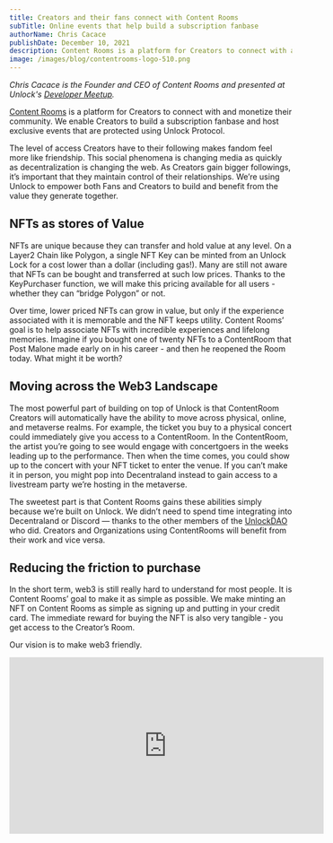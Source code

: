 ```yaml
---
title: Creators and their fans connect with Content Rooms
subTitle: Online events that help build a subscription fanbase
authorName: Chris Cacace
publishDate: December 10, 2021
description: Content Rooms is a platform for Creators to connect with and monetize their community powered by Unlock Protocol.
image: /images/blog/contentrooms-logo-510.png
---
```


*Chris Cacace is the Founder and CEO of Content Rooms and presented at Unlock's [Developer Meetup](https://youtu.be/s7w_MDmqeUQ?t=412).*

[Content Rooms](https://www.contenrooms.com) is a platform for Creators to connect with and monetize their community. We enable Creators to build a subscription fanbase and host exclusive events that are protected using Unlock Protocol.

The level of access Creators have to their following makes fandom feel more like friendship. This social phenomena is changing media as quickly as decentralization is changing the web. As Creators gain bigger followings, it’s important that they maintain control of their relationships. We’re using Unlock to empower both Fans and Creators to build and benefit from the value they generate together.

## NFTs as stores of Value

NFTs are unique because they can transfer and hold value at any level. On a Layer2 Chain like Polygon, a single NFT Key can be minted from an Unlock Lock for a cost lower than a dollar (including gas!). Many are still not aware that NFTs can be bought and transferred at such low prices. Thanks to the KeyPurchaser function, we will make this pricing available for all users - whether they can “bridge Polygon” or not.

Over time, lower priced NFTs can grow in value, but only if the experience associated with it is memorable and the NFT keeps utility. Content Rooms’ goal is to help associate NFTs with incredible experiences and lifelong memories. Imagine if you bought one of twenty NFTs to a ContentRoom that Post Malone made early on in his career - and then he reopened the Room today. What might it be worth?

## Moving across the Web3 Landscape

The most powerful part of building on top of Unlock is that ContentRoom Creators will automatically have the ability to move across physical, online, and metaverse realms. For example, the ticket you buy to a physical concert could immediately give you access to a ContentRoom. In the ContentRoom, the artist you’re going to see would engage with concertgoers in the weeks leading up to the performance. Then when the time comes, you could show up to the concert with your NFT ticket to enter the venue. If you can’t make it in person, you might pop into Decentraland instead to gain access to a livestream party we’re hosting in the metaverse.

The sweetest part is that Content Rooms gains these abilities simply because we’re built on Unlock. We didn’t need to spend time integrating into Decentraland or Discord — thanks to the other members of the [UnlockDAO](https://unlock-protocol.com/blog/unlock-dao) who did. Creators and Organizations using ContentRooms will benefit from their work and vice versa.

## Reducing the friction to purchase

In the short term, web3 is still really hard to understand for most people. It is Content Rooms’ goal to make it as simple as possible. We make minting an NFT on Content Rooms as simple as signing up and putting in your credit card. The immediate reward for buying the NFT is also very tangible - you get access to the Creator’s Room.

Our vision is to make web3 friendly.

<iframe width="560" height="315" src="https://www.youtube.com/embed/TEm82GVDYms" title="YouTube video player" frameborder="0" allow="accelerometer; autoplay; clipboard-write; encrypted-media; gyroscope; picture-in-picture" allowfullscreen></iframe>
